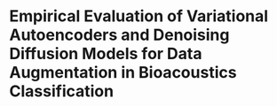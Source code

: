 # Empirical Evaluation of Variational Autoencoders and Denoising Diffusion Models for Data Augmentation in Bioacoustics Classification
